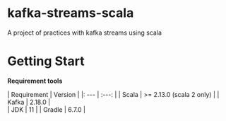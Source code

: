 # kafka-streams-scala

A project of practices with kafka streams using scala

# Getting Start

**Requirement tools**

| Requirement | Version |
|: --- | :---: |
| Scala | \>= 2.13.0 (scala 2 only) |
| Kafka | 2.18.0 |  
| JDK | 11 |
| Gradle | 6.7.0 |


